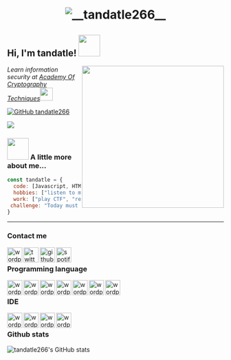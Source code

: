 <h1 align="center">
  <img src="name.svg" alt="__tandatle266__" />
</h1>  


<h2> Hi, I'm tandatle! <img src="https://media.giphy.com/media/mGcNjsfWAjY5AEZNw6/giphy.gif" width="50"></h2>
<img align='right' src="https://media3.giphy.com/media/3o7btXJQm5DD8ApubC/giphy.gif" width="330">
<p><em>Learn information security at <a href="http://www.unb.br">Academy Of Cryptography Techniques</a><img src="https://media.giphy.com/media/fYSnHlufseco8Fh93Z/giphy.gif" width="30"></em></p>

[![GitHub tandatle266](https://img.shields.io/github/followers/tandatle266?label=follow&style=social)](https://github.com/tandatle266)

![](https://komarev.com/ghpvc/?username=tandatle266&color=green)

### <img src="https://media.giphy.com/media/VgCDAzcKvsR6OM0uWg/giphy.gif" width="50"> A little more about me...  

```javascript
const tandatle = {
  code: [Javascript, HTML, CSS, PHP, Python, Java],
  hobbies: ["listen to music", "read book", "research", "play CTF", "blogging"],
  work: ["play CTF", "research", "blogging"],
 challenge: "Today must be better than yesterday 💪💪💪💪"
}
```
---

### Contact me

[<img align="left" alt="wordpress" width="35px" src="https://img.icons8.com/color/48/000000/wordpress.png" />](http://tandatle266.wordpress.com/)
[<img align="left" alt="twitter" width="35px" src="https://img.icons8.com/color/48/000000/twitter--v1.png" />](https://twitter.com/__nhienit__)
[<img align="left" alt="github" width="35px" src="https://img.icons8.com/color-glass/48/000000/github.png" />](https://github.com/tandatle266)
[<img align="left" alt="spotify" width="35px" src="https://img.icons8.com/fluency/48/000000/spotify.png" />](https://open.spotify.com/user/31bmwgpaid4d3fet75wcvf7rwpja)  

 
<br />  

### Programming language  
  
<img align="left" alt="wordpress" width="35px" src="https://img.icons8.com/color/48/000000/html-5--v1.png" />
<img align="left" alt="wordpress" width="35px" src="https://img.icons8.com/color/48/000000/css3.png" />
<img align="left" alt="wordpress" width="35px" src="https://img.icons8.com/color/48/000000/javascript--v1.png"/>
<img align="left" alt="wordpress" width="35px" src="https://img.icons8.com/dusk/64/000000/php-logo.png"/>
<img align="left" alt="wordpress" width="35px" src="https://img.icons8.com/color/48/000000/nodejs.png"/>
<img align="left" alt="wordpress" width="35px" src="https://img.icons8.com/color/48/000000/python--v1.png"/>
<img align="left" alt="wordpress" width="35px" src="https://img.icons8.com/color/48/000000/java-coffee-cup-logo--v1.png"/>  
  
<br />  
  
### IDE  
  
<img align="left" alt="wordpress" width="35px" src="https://img.icons8.com/fluency/48/000000/sublime-text.png"/>
<img align="left" alt="wordpress" width="35px" src="https://img.icons8.com/color/48/000000/intellij-idea.png"/>
<img align="left" alt="wordpress" width="35px" src="https://img.icons8.com/fluency/48/000000/visual-studio-code-2019.png"/>
<img align="left" alt="wordpress" width="35px" src="https://img.icons8.com/office/16/000000/java-eclipse.png"/>

<br />    

### Github stats
![tandatle266's GitHub stats](https://github-readme-stats.vercel.app/api?username=tandatle266&show_icons=true&theme=chartreuse-dark)

<br />
